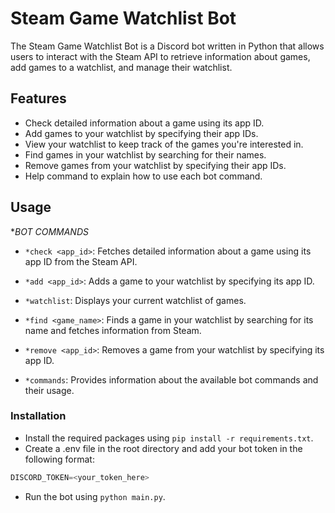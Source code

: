 # Steam Game Watchlist Bot

The Steam Game Watchlist Bot is a Discord bot written in Python that allows users to interact with the Steam API to retrieve information about games, add games to a watchlist, and manage their watchlist.

## Features

- Check detailed information about a game using its app ID.
- Add games to your watchlist by specifying their app IDs.
- View your watchlist to keep track of the games you're interested in.
- Find games in your watchlist by searching for their names.
- Remove games from your watchlist by specifying their app IDs.
- Help command to explain how to use each bot command.

## Usage
**BOT COMMANDS*
- `*check <app_id>`: Fetches detailed information about a game using its app ID from the Steam API.

- `*add <app_id>`: Adds a game to your watchlist by specifying its app ID.

- `*watchlist`: Displays your current watchlist of games.

- `*find <game_name>`: Finds a game in your watchlist by searching for its name and fetches information from Steam.

- `*remove <app_id>`: Removes a game from your watchlist by specifying its app ID.

- `*commands`: Provides information about the available bot commands and their usage.

### Installation
- Install the required packages using `pip install -r requirements.txt`.
- Create a .env file in the root directory and add your bot token in the following format:
```python
DISCORD_TOKEN=<your_token_here>
```
- Run the bot using `python main.py`.

